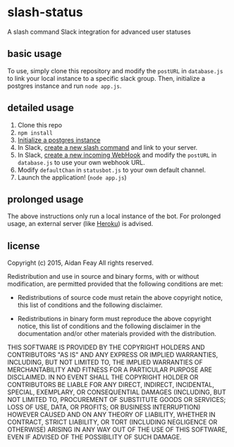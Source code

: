 # slash-status
A slash command Slack integration for advanced user statuses
## basic usage
To use, simply clone this repository and modify the `postURL` in `database.js` to link your local instance to a specific slack group. Then, initialize a postgres instance and run `node app.js`.
## detailed usage
1. Clone this repo
2. `npm install`
3. [Initialize a postgres instance](https://serversforhackers.com/using-postgresql)
4. In Slack, [create a new slash command](http://slack.com/services/new/slash-commands) and link to your server.
5. In Slack, [create a new incoming WebHook](http://slack.com/services/new/incoming-webhook) and modify the `postURL` in `database.js` to use your own webhook URL.
6. Modify `defaultChan` in `statusbot.js` to your own default channel.
7. Launch the application! (`node app.js`)

## prolonged usage
The above instructions only run a local instance of the bot. For prolonged usage, an external server (like [Heroku](http://heroku.com)) is advised.

## license
Copyright (c) 2015, Aidan Feay
All rights reserved.

Redistribution and use in source and binary forms, with or without
modification, are permitted provided that the following conditions are met:

* Redistributions of source code must retain the above copyright notice, this
  list of conditions and the following disclaimer.

* Redistributions in binary form must reproduce the above copyright notice,
  this list of conditions and the following disclaimer in the documentation
  and/or other materials provided with the distribution.

THIS SOFTWARE IS PROVIDED BY THE COPYRIGHT HOLDERS AND CONTRIBUTORS "AS IS"
AND ANY EXPRESS OR IMPLIED WARRANTIES, INCLUDING, BUT NOT LIMITED TO, THE
IMPLIED WARRANTIES OF MERCHANTABILITY AND FITNESS FOR A PARTICULAR PURPOSE ARE
DISCLAIMED. IN NO EVENT SHALL THE COPYRIGHT HOLDER OR CONTRIBUTORS BE LIABLE
FOR ANY DIRECT, INDIRECT, INCIDENTAL, SPECIAL, EXEMPLARY, OR CONSEQUENTIAL
DAMAGES (INCLUDING, BUT NOT LIMITED TO, PROCUREMENT OF SUBSTITUTE GOODS OR
SERVICES; LOSS OF USE, DATA, OR PROFITS; OR BUSINESS INTERRUPTION) HOWEVER
CAUSED AND ON ANY THEORY OF LIABILITY, WHETHER IN CONTRACT, STRICT LIABILITY,
OR TORT (INCLUDING NEGLIGENCE OR OTHERWISE) ARISING IN ANY WAY OUT OF THE USE
OF THIS SOFTWARE, EVEN IF ADVISED OF THE POSSIBILITY OF SUCH DAMAGE.
